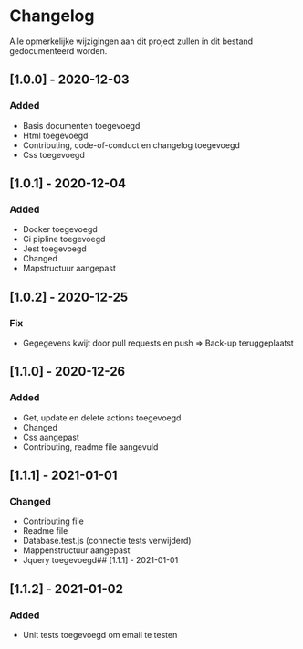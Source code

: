 

# Changelog
Alle opmerkelijke wijzigingen aan dit project zullen in dit bestand gedocumenteerd worden.

## [1.0.0] - 2020-12-03
### Added
- Basis documenten toegevoegd
- Html toegevoegd
- Contributing, code-of-conduct en changelog toegevoegd
- Css toegevoegd

## [1.0.1] - 2020-12-04
### Added
- Docker toegevoegd
- Ci pipline toegevoegd
- Jest toegevoegd
- Changed
- Mapstructuur aangepast

## [1.0.2] - 2020-12-25
### Fix
- Gegegevens kwijt door pull requests en push => Back-up teruggeplaatst

## [1.1.0] - 2020-12-26
### Added
- Get, update en delete actions toegevoegd
- Changed
- Css aangepast
- Contributing, readme file aangevuld

## [1.1.1] - 2021-01-01

### Changed
- Contributing file
- Readme file
- Database.test.js (connectie tests verwijderd)
- Mappenstructuur aangepast
- Jquery toegevoegd## [1.1.1] - 2021-01-01

## [1.1.2] - 2021-01-02

### Added
- Unit tests toegevoegd om email te testen
